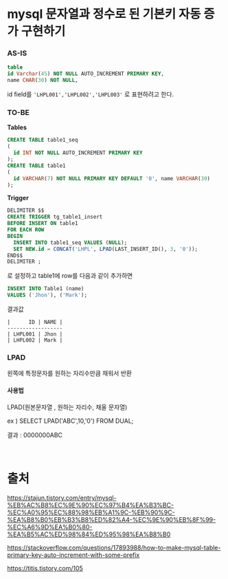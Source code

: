 # mysql 문자열과 정수로 된 기본키 자동 증가 구현하기

### AS-IS

```sql
table
id Varchar(45) NOT NULL AUTO_INCREMENT PRIMARY KEY,
name CHAR(30) NOT NULL,
```

id field를 `'LHPL001','LHPL002','LHPL003'` 로 표현하려고 한다.



### TO-BE

**Tables**

```sql
CREATE TABLE table1_seq
(
  id INT NOT NULL AUTO_INCREMENT PRIMARY KEY
);
CREATE TABLE table1
(
  id VARCHAR(7) NOT NULL PRIMARY KEY DEFAULT '0', name VARCHAR(30)
);
```

**Trigger**

```sql
DELIMITER $$
CREATE TRIGGER tg_table1_insert
BEFORE INSERT ON table1
FOR EACH ROW
BEGIN
  INSERT INTO table1_seq VALUES (NULL);
  SET NEW.id = CONCAT('LHPL', LPAD(LAST_INSERT_ID(), 3, '0'));
END$$
DELIMITER ;
```

로 설정하고 table1에 row를 다음과 같이 추가하면

```sql
INSERT INTO Table1 (name) 
VALUES ('Jhon'), ('Mark');
```

결과값

```
|      ID | NAME |
------------------
| LHPL001 | Jhon |
| LHPL002 | Mark |
```

### LPAD

왼쪽에 특정문자를 원하는 자리수만큼 채워서 반환

#### 사용법

LPAD(원본문자열 , 원하는 자리수, 채울 문자열)

ex ) SELECT LPAD('ABC',10,'0')  FROM DUAL;

결과 : 0000000ABC

<br>

# 출처

https://stajun.tistory.com/entry/mysql-%EB%AC%B8%EC%9E%90%EC%97%B4%EA%B3%BC-%EC%A0%95%EC%88%98%EB%A1%9C-%EB%90%9C-%EA%B8%B0%EB%B3%B8%ED%82%A4-%EC%9E%90%EB%8F%99-%EC%A6%9D%EA%B0%80-%EA%B5%AC%ED%98%84%ED%95%98%EA%B8%B0

https://stackoverflow.com/questions/17893988/how-to-make-mysql-table-primary-key-auto-increment-with-some-prefix

https://titis.tistory.com/105